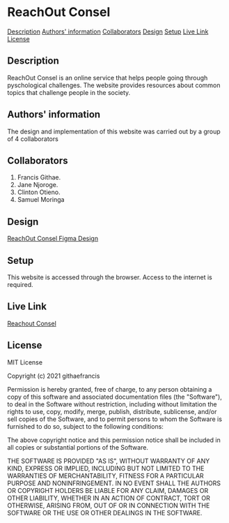# ReachOut Consel

[Description](#Description)
[Authors' information](#Authors'-information)
[Collaborators](#Collaborators)
[Design](#Design)
[Setup](#Setup)
[Live Link](#Live-link)
[License](#License)

## Description

<p>
ReachOut Consel is an online service that helps people going through pyschological challenges. The website provides resources about common topics that challenge people in the society.

</p>


## Authors' information
The design and implementation of this website was carried out by a group of 4 collaborators

## Collaborators


1. Francis Githae.
2. Jane Njoroge.
3. Clinton Otieno.
4. Samuel Moringa

## Design 
[ReachOut Consel Figma Design](https://www.figma.com/file/I9Z56kqMQLSCCmnBnC11K8/ReachOut-Consel?node-id=0%3A1)

## Setup

This website is accessed through the browser.
Access to the internet is required.

## Live Link

[Reachout Consel](https://githaefrancis.github.io/ReachOut-Consel/)

## License

<p>MIT License

Copyright (c) 2021 githaefrancis

Permission is hereby granted, free of charge, to any person obtaining a copy
of this software and associated documentation files (the "Software"), to deal
in the Software without restriction, including without limitation the rights
to use, copy, modify, merge, publish, distribute, sublicense, and/or sell
copies of the Software, and to permit persons to whom the Software is
furnished to do so, subject to the following conditions:

The above copyright notice and this permission notice shall be included in all
copies or substantial portions of the Software.

THE SOFTWARE IS PROVIDED "AS IS", WITHOUT WARRANTY OF ANY KIND, EXPRESS OR
IMPLIED, INCLUDING BUT NOT LIMITED TO THE WARRANTIES OF MERCHANTABILITY,
FITNESS FOR A PARTICULAR PURPOSE AND NONINFRINGEMENT. IN NO EVENT SHALL THE
AUTHORS OR COPYRIGHT HOLDERS BE LIABLE FOR ANY CLAIM, DAMAGES OR OTHER
LIABILITY, WHETHER IN AN ACTION OF CONTRACT, TORT OR OTHERWISE, ARISING FROM,
OUT OF OR IN CONNECTION WITH THE SOFTWARE OR THE USE OR OTHER DEALINGS IN THE
SOFTWARE.

</p>


